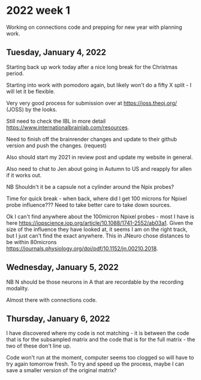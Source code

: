 # 2022 week 1

Working on connections code and prepping for new year with planning work.

## Tuesday, January 4, 2022

Starting back up work today after a nice long break for the Christmas period.

Starting into work with pomodoro again, but likely won't do a fifty X split - I will let it be flexible.

Very very good process for submission over at https://joss.theoj.org/ (JOSS) by the looks.

Still need to check the IBL in more detail https://www.internationalbrainlab.com/resources.

Need to finish off the brainrender changes and update to their github version and push the changes. (request)

Also should start my 2021 in review post and update my website in general.

Also need to chat to Jen about going in Autumn to US and reapply for allen if it works out.

NB Shouldn't it be a capsule not a cylinder around the Npix probes?

Time for quick break - when back, where did I get 100 microns for Npixel probe influence??? Need to take better care to take down sources.

Ok I can't find anywhere about the 100micron Npixel probes - most I have is here https://iopscience.iop.org/article/10.1088/1741-2552/ab03a1. Given the size of the influence they have looked at, it seems I am on the right track, but I just can't find the exact anywhere.
This in JNeuro chose distances to be within 80microns https://journals.physiology.org/doi/pdf/10.1152/jn.00210.2018.

## Wednesday, January 5, 2022

NB N should be those neurons in A that are recordable by the recording modality.

Almost there with connections code.

## Thursday, January 6, 2022

I have discovered where my code is not matching - it is between the code that is for the subsampled matrix and the code that is for the full matrix - the two of these don't line up.

Code won't run at the moment, computer seems too clogged so will have to try again tomorrow fresh.
To try and speed up the process, maybe I can save a smaller version of the original matrix?
